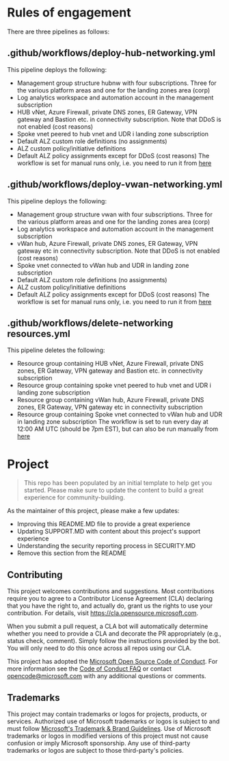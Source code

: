 # Rules of engagement
There are three pipelines as follows:
## .github/workflows/deploy-hub-networking.yml
This pipeline deploys the following:
- Management group structure hubnw with four subscriptions. Three for the various platform areas and one for the landing zones area (corp)
- Log analytics workspace and automation account in the management subscription
- HUB vNet, Azure Firewall, private DNS zones, ER Gateway, VPN gateway and Bastion etc. in connectivity subscription. Note that DDoS is not enabled (cost reasons)
- Spoke vnet peered to hub vnet and UDR i landing zone subscription
- Default ALZ custom role definitions (no assignments)
- ALZ custom policy/initiative definitions
- Default ALZ policy assignments except for DDoS (cost reasons)
The workflow is set for manual runs only, i.e. you need to run it from [here](https://github.com/Azure/alz-monitor/actions/workflows/deploy-hub-networking.yml)


## .github/workflows/deploy-vwan-networking.yml
This pipeline deploys the following:
- Management group structure vwan with four subscriptions. Three for the various platform areas and one for the landing zones area (corp)
- Log analytics workspace and automation account in the management subscription
- vWan hub, Azure Firewall, private DNS zones, ER Gateway, VPN gateway etc in connectivity subscription. Note that DDoS is not enabled (cost reasons)
- Spoke vnet connected to vWan hub and UDR in landing zone subscription
- Default ALZ custom role definitions (no assignments)
- ALZ custom policy/initiative definitions
- Default ALZ policy assignments except for DDoS (cost reasons)
The workflow is set for manual runs only, i.e. you need to run it from [here](https://github.com/Azure/alz-monitor/actions/workflows/deploy-vwan-networking.yml)

## .github/workflows/delete-networking resources.yml
This pipeline deletes the following:
- Resource group containing HUB vNet, Azure Firewall, private DNS zones, ER Gateway, VPN gateway and Bastion etc. in connectivity subscription
- Resource group containing spoke vnet peered to hub vnet and UDR i landing zone subscription
- Resource group containing vWan hub, Azure Firewall, private DNS zones, ER Gateway, VPN gateway etc in connectivity subscription
- Resource group containing Spoke vnet connected to vWan hub and UDR in landing zone subscription
The workflow is set to run every day at 12:00 AM UTC (should be 7pm EST), but can also be run manually from [here](https://github.com/Azure/alz-monitor/actions/workflows/delete-networking-resources.yml)



# Project

> This repo has been populated by an initial template to help get you started. Please
> make sure to update the content to build a great experience for community-building.

As the maintainer of this project, please make a few updates:

- Improving this README.MD file to provide a great experience
- Updating SUPPORT.MD with content about this project's support experience
- Understanding the security reporting process in SECURITY.MD
- Remove this section from the README

## Contributing

This project welcomes contributions and suggestions.  Most contributions require you to agree to a
Contributor License Agreement (CLA) declaring that you have the right to, and actually do, grant us
the rights to use your contribution. For details, visit https://cla.opensource.microsoft.com.

When you submit a pull request, a CLA bot will automatically determine whether you need to provide
a CLA and decorate the PR appropriately (e.g., status check, comment). Simply follow the instructions
provided by the bot. You will only need to do this once across all repos using our CLA.

This project has adopted the [Microsoft Open Source Code of Conduct](https://opensource.microsoft.com/codeofconduct/).
For more information see the [Code of Conduct FAQ](https://opensource.microsoft.com/codeofconduct/faq/) or
contact [opencode@microsoft.com](mailto:opencode@microsoft.com) with any additional questions or comments.

## Trademarks

This project may contain trademarks or logos for projects, products, or services. Authorized use of Microsoft 
trademarks or logos is subject to and must follow 
[Microsoft's Trademark & Brand Guidelines](https://www.microsoft.com/en-us/legal/intellectualproperty/trademarks/usage/general).
Use of Microsoft trademarks or logos in modified versions of this project must not cause confusion or imply Microsoft sponsorship.
Any use of third-party trademarks or logos are subject to those third-party's policies.
